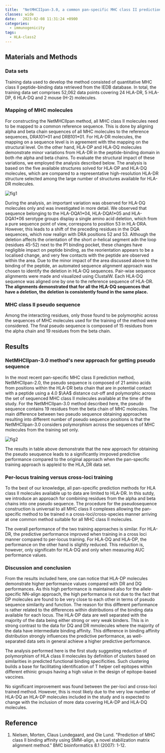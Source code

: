 ```yaml
---
title:  "NetMHCIIpan-3.0, a common pan-specific MHC class II prediction method including all three human MHC class II isotypes, HLA-DR, HLA-DP and HLA-DQ"
classes: wide
date:   2023-02-08 11:31:24 +0900
categories: 
  - immunogenicity
tags:
  - HLA-class2
---
```


## Materials and Methods

### Data sets

Training data used to develop the method consisted of quantitative MHC class II peptide-binding data retrieved from the IEDB database. In total, the training data set comprises 52,062 data points covering 24 HLA-DR, 5 HLA-DP, 6 HLA-DQ and 2 mouse (H-2) molecules. 

### Mapping of MHC molecules

For constructing the NetMHCIIpan method, all MHC class II molecules need to be mapped to a common reference sequence. This is done by aligning alpha and beta chain sequences of all MHC molecules to the reference sequences, DRA101\*01 and DRB101\*01. For HLA-DR molecules, the mapping on a sequence level is in agreement with tthe mapping on the structural level. On the other hand, HLA-DP and HLA-DQ molecules demonstrate minor variations from HLA-DR in the peptide-binding domain in both rhe alpha and beta chains. To evaluate the structural impact of these variations, we employed the analysis described below. The analysis is based on the five available structures solved for HLA-DP and HLA-DQ molecules, which are compared to a representative high-resolution HLA-DR structure selected among the large number of structures available for HLA-DR molecules.

![fig1](https://jasonkim8652.github.io/assets/images/NetMHCIIpan3_1.png)

During the analysis, an important variation was observed for HLA-DQ molecules only and was investigated in more detail. We observed that sequence belonging to the HLA-DQA1\*04, HLA-DQA1\*05 and HLA-DQA1\*06 serotype groups display a single amino acid deletion, which from a pure sequence point of view, correspons to position 53 in HLA-DRA. However, this leads to a shift of the preceding residues in the DQA sequences, which now realign with DRA positions 52 and 53. Although the deletion affects the orientation of the short $\alpha$-helical segment adn the loop (residues 45-52) next to the P1 binding pocket, these changes have negligible impact on peptide binding, as the reorientation appears to be a localised change, and very few contacts with the peptide are observed within the area. Due to the minor impact of the area discussed above to the binding of the peptide, an automated sequence alignment approach was chosen to identify the deletion in HLA-DQ sequences. Pair-wise sequence alignments were made and visualized using ClustalW. Each HLA-DQ sequence was aligned one by one to the reference sequence of HLA-DR. **The alignments demonstrated that for all the HLA-DQ sequences that have a deletion, the deletion is consistently found in the same place.**

### MHC class II pseudo sequence

Among the interacting residues, only those found to be polymorphic across the sequences of MHC molecules used for the training of the method were considered. The final pseudo sequence is composed of 15 residues from the alpha chain and 19 residues from the beta chain.

## Results

### NetMHCIIpan-3.0 method's new approach for getting pseudo sequence

In the most recent pan-specific MHC class II prediction method, NetMHCIIpan-2.0, the pseudo sequence is composed of 21 amino acids from positions within the HLA-DR beta chain that are in potential contact with a peptide using a 4.0 $\AA$ distance cut-off and polymorphic across the set of sequenced MHC class II molecules available at the time of the study. For the NetMHCIIpan-3.0 method described here, the pseudo sequence contains 19 residues from the beta chain of MHC molecules. The main difference between two pseudo sequence obtaining approaches resulting into different number of pseudo sequence positions is that the NetMHCIIpan-3.0 considers polymorphism across the sequences of MHC molecules from the training set only.

![fig2](https://jasonkim8652.github.io/assets/images/NetMHCIIpan3_2.png)

The results in table above demonstrate that the new approach for obtaining the pseudo seuquence leads to a significantly imrpoved predictive performance compared to the original approach when the pan-specific training approach is appleid to the HLA_DR data set.

### Per-locus training versus cross-loci training

To the best of our knowledge, all pan-specific prediction methods for HLA class II molecules available up to data are limited to HLA-DR. In this sutdy, we introduce an approach for combining residues from the alpha and beta chains into one pseudo sequence. The procedure for the pseudosequence construction is universal to all MHC class II complexes allowing the pan-specific method to be trained n a cross-loci/cross-species manner arriving at one common method suitable for all MHC class II molecules.

The overall performance of the two training approaches is similar. For HLA-DR, the predictive performance improved when training in a cross loci manner compared to per-locus training. For HLA-DQ and HLA-DP, the performance on the other hand is slightly reduced. This reduction is, however, only significatn for HLA-DQ and only when measuring AUC performance values.

### Discussion and conclusion

From the results included here, one can notice that HLA-DP molecules demonstrate higher performance values compared with DR and DQ performances. As this high performance is maintained also for the allele-specific NN-align approach, the high performance is not due to the fact that DP molecules are found to be very close to each other in terms of pseudo sequence similarity and function. The reason for this different performance is rather related to the differences within distributions of the binding data available for each locus. The HLA-DP data are well separated with the majority of the data being either strong or very weak binders. This is in strong contrast to the data for DQ and DR mmolecules where the majority of the data have intermediate binding affinity. This difference in binding affinity distribution strongly influences the predictive performance, as well-separated data sets in general achieve a higher predictive performance.

The analysis performed here is the first study suggesting reduction of polymorphism of HLA class II molecules by definition of clusters based on similarities in predicted functional binding specificities. Such clustering builds a base for facilitating identification of T helper cell epitopes within different ethinic groups having a high value in the design of epitope-based vaccines.

No significant improvement was found between the per-loci and cross-loci trained method. However, this is most likely due to the very low number of HLA-DQ an HLA-DP molecules included in the study and is expected to change with the inclusion of more data covering HLA-DP and HLA-DQ molecules. 

## Reference

1. Nielsen, Morten, Claus Lundegaard, and Ole Lund. "Prediction of MHC class II binding affinity using SMM-align, a novel stabilization matrix alignment method." BMC bioinformatics 8.1 (2007): 1-12.